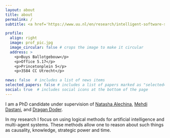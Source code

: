 ```yaml
---
layout: about
title: about
permalink: /
subtitle: <a href='https://www.uu.nl/en/research/intelligent-software-systems/intelligent-systems'>Intelligent Systems</a>, <a href='https://www.uu.nl/en'>Utrecht University</a> #Address. Contacts. Moto. Etc.

profile:
  align: right
  image: prof_pic.jpg
  image_circular: false # crops the image to make it circular
  address: >
    <p>Buys Ballotgebouw</p>
    <p>Office 5.17</p>
    <p>Princetonplein 5</p>
    <p>3584 CC Utrecht</p>

news: false  # includes a list of news items
selected_papers: false # includes a list of papers marked as "selected={true}"
social: true  # includes social icons at the bottom of the page
---
```


I am a PhD candidate under supervision of <a href='https://scholar.google.com/citations?user=J1ThCVcAAAAJ'>Natasha Alechina</a>, <a href='https://scholar.google.com/citations?user=rvG4n98AAAAJ'>Mehdi Dastani</a>, and <a href='https://scholar.google.com/citations?user=Q2LqE3QAAAAJ'>Dragan Doder</a>.

In my research I focus on using logical methods for artificial intelligence and multi-agent systems. These methods allow one to reason about such things as causality, knowledge, strategic power and time. 
